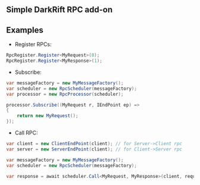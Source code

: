 ﻿Simple DarkRift RPC add-on
---

Examples
---
- Register RPCs:
```c#
RpcRegister.Register<MyRequest>(0);
RpcRegister.Register<MyResponse>(1);
```
- Subscribe:
```c#
var messageFactory = new MyMessageFactory();
var scheduler = new RpcScheduler(messageFactory);
var processor = new RpcProcessor(scheduler);

processor.Subscribe((MyRequest r, IEndPoint ep) =>
{
    return new MyRequest();
});
```
- Call RPC:
```c#
var client = new ClientEndPoint(client); // for Server->Client rpc
var server = new ServerEndPoint(client); // for Client->Server rpc

var messageFactory = new MyMessageFactory();
var scheduler = new RpcScheduler(messageFactory);

var response = await scheduler.Call<MyRequest, MyResponse>(client, request);
```

